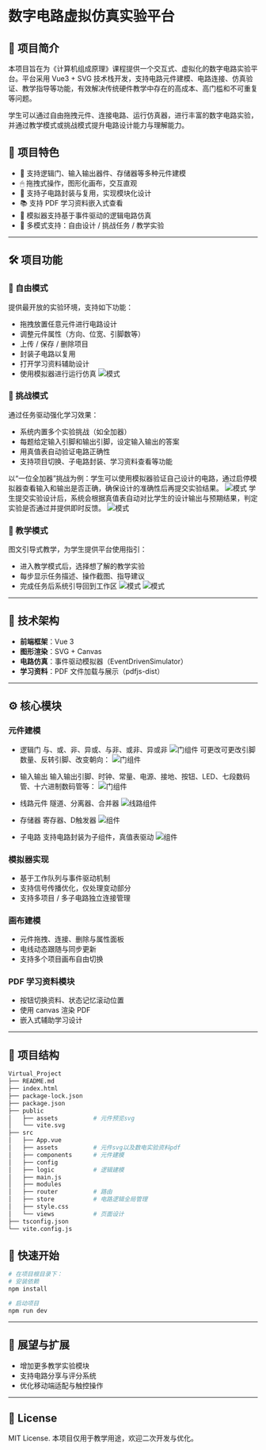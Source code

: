 # 数字电路虚拟仿真实验平台

## 🧠 项目简介

本项目旨在为《计算机组成原理》课程提供一个交互式、虚拟化的数字电路实验平台。平台采用 Vue3 + SVG 技术栈开发，支持电路元件建模、电路连接、仿真验证、教学指导等功能，有效解决传统硬件教学中存在的高成本、高门槛和不可重复等问题。

学生可以通过自由拖拽元件、连接电路、运行仿真器，进行丰富的数字电路实验，并通过教学模式或挑战模式提升电路设计能力与理解能力。

## 🚀 项目特色

- 🧱 支持逻辑门、输入输出器件、存储器等多种元件建模
- 🖱 拖拽式操作，图形化画布，交互直观
- 🔁 支持子电路封装与复用，实现模块化设计
- 📚 支持 PDF 学习资料嵌入式查看
- 🔬 模拟器支持基于事件驱动的逻辑电路仿真
- 🎯 多模式支持：自由设计 / 挑战任务 / 教学实验

---

## 🛠 项目功能

### 🧪 自由模式

提供最开放的实验环境，支持如下功能：

- 拖拽放置任意元件进行电路设计
- 调整元件属性（方向、位宽、引脚数等）
- 上传 / 保存 / 删除项目
- 封装子电路以复用
- 打开学习资料辅助设计
- 使用模拟器进行运行仿真
![模式](./docs/images/自由模式.png)

### 🎯 挑战模式

通过任务驱动强化学习效果：

- 系统内置多个实验挑战（如全加器）
- 每题给定输入引脚和输出引脚，设定输入输出的答案
- 用真值表自动验证电路正确性
- 支持项目切换、子电路封装、学习资料查看等功能
  
以“一位全加器”挑战为例：学生可以使用模拟器验证自己设计的电路，通过启停模拟器查看输入和输出是否正确，确保设计的准确性后再提交实验结果。
![模式](./docs/images/挑战模式.png)
学生提交实验设计后，系统会根据真值表自动对比学生的设计输出与预期结果，判定实验是否通过并提供即时反馈。
![模式](./docs/images/挑战模式答案.png)

### 📘 教学模式

图文引导式教学，为学生提供平台使用指引：

- 进入教学模式后，选择想了解的教学实验
- 每步显示任务描述、操作截图、指导建议
- 完成任务后系统引导回到工作区
![模式](./docs/images/教学模式1.png)
![模式](./docs/images/教学模式2.png)
---

## 🔧 技术架构

- **前端框架**：Vue 3
- **图形渲染**：SVG + Canvas
- **电路仿真**：事件驱动模拟器（EventDrivenSimulator）
- **学习资料**：PDF 文件加载与展示（pdfjs-dist）

---

## ⚙️ 核心模块

### 元件建模

- 逻辑门
  与、或、非、异或、与非、或非、异或非
  ![门组件](./docs/images/门组件.png)
  可更改可更改引脚数量、反转引脚、改变朝向：
  ![门组件](./docs/images/门朝向改变.png)

- 输入输出
  输入输出引脚、时钟、常量、电源、接地、按钮、LED、七段数码管、十六进制数码管等：
  ![门组件](./docs/images/输入输出组件.png)

- 线路元件
  隧道、分离器、合并器
  ![线路组件](./docs/images/线路元件.png)

- 存储器
  寄存器、D触发器
  ![组件](./docs/images/存储.png)

- 子电路
  支持电路封装为子组件，真值表驱动
  ![组件](./docs/images/子组件.png)

### 模拟器实现

- 基于工作队列与事件驱动机制
- 支持信号传播优化，仅处理变动部分
- 支持多项目 / 多子电路独立连接管理

### 画布建模

- 元件拖拽、连接、删除与属性面板
- 电线动态跟随与同步更新
- 支持多个项目画布自由切换

### PDF 学习资料模块

- 按钮切换资料、状态记忆滚动位置
- 使用 canvas 渲染 PDF
- 嵌入式辅助学习设计

---

## 📂 项目结构

```bash
Virtual_Project
├── README.md
├── index.html
├── package-lock.json
├── package.json
├── public
│   ├── assets          # 元件预览svg
│   └── vite.svg
├── src
│   ├── App.vue
│   ├── assets          # 元件svg以及数电实验资料pdf
│   ├── components      # 元件建模
│   ├── config
│   ├── logic           # 逻辑建模
│   ├── main.js
│   ├── modules
│   ├── router          # 路由
│   ├── store           # 电路逻辑全局管理
│   ├── style.css
│   └── views           # 页面设计
├── tsconfig.json
└── vite.config.js
```

## 🧭 快速开始

```bash
# 在项目根目录下：
# 安装依赖
npm install

# 启动项目
npm run dev

```

---

## 📌 展望与扩展

* 增加更多教学实验模块
* 支持电路分享与评分系统
* 优化移动端适配与触控操作

---

## 📜 License

MIT License.
本项目仅用于教学用途，欢迎二次开发与优化。